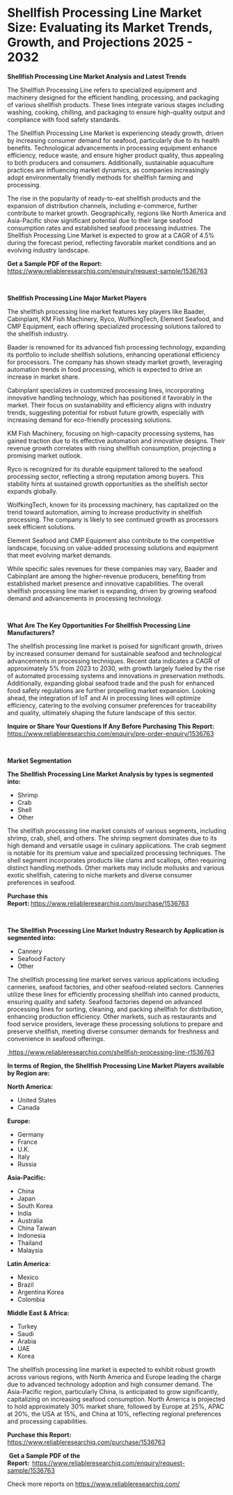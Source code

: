 <p><h1>Shellfish Processing Line Market Size: Evaluating its Market Trends, Growth, and Projections 2025 - 2032</h1></p><p><strong>Shellfish Processing Line Market Analysis and Latest Trends</strong></p>
<p><p>The Shellfish Processing Line refers to specialized equipment and machinery designed for the efficient handling, processing, and packaging of various shellfish products. These lines integrate various stages including washing, cooking, chilling, and packaging to ensure high-quality output and compliance with food safety standards.</p><p>The Shellfish Processing Line Market is experiencing steady growth, driven by increasing consumer demand for seafood, particularly due to its health benefits. Technological advancements in processing equipment enhance efficiency, reduce waste, and ensure higher product quality, thus appealing to both producers and consumers. Additionally, sustainable aquaculture practices are influencing market dynamics, as companies increasingly adopt environmentally friendly methods for shellfish farming and processing.</p><p>The rise in the popularity of ready-to-eat shellfish products and the expansion of distribution channels, including e-commerce, further contribute to market growth. Geographically, regions like North America and Asia-Pacific show significant potential due to their large seafood consumption rates and established seafood processing industries. The Shellfish Processing Line Market is expected to grow at a CAGR of 4.5% during the forecast period, reflecting favorable market conditions and an evolving industry landscape.</p></p>
<p><strong>Get a Sample PDF of the Report:&nbsp;</strong> <a href="https://www.reliableresearchiq.com/enquiry/request-sample/1536763?utm_campaign=1674&utm_medium=2&utm_source=Github&utm_content=ia&utm_term=27022025&utm_id=shellfish-processing-line">https://www.reliableresearchiq.com/enquiry/request-sample/1536763</a></p>
<p>&nbsp;</p>
<p><strong>Shellfish Processing Line Major Market Players</strong></p>
<p><p>The shellfish processing line market features key players like Baader, Cabinplant, KM Fish Machinery, Ryco, WolfkingTech, Element Seafood, and CMP Equipment, each offering specialized processing solutions tailored to the shellfish industry. </p><p>Baader is renowned for its advanced fish processing technology, expanding its portfolio to include shellfish solutions, enhancing operational efficiency for processors. The company has shown steady market growth, leveraging automation trends in food processing, which is expected to drive an increase in market share.</p><p>Cabinplant specializes in customized processing lines, incorporating innovative handling technology, which has positioned it favorably in the market. Their focus on sustainability and efficiency aligns with industry trends, suggesting potential for robust future growth, especially with increasing demand for eco-friendly processing solutions.</p><p>KM Fish Machinery, focusing on high-capacity processing systems, has gained traction due to its effective automation and innovative designs. Their revenue growth correlates with rising shellfish consumption, projecting a promising market outlook.</p><p>Ryco is recognized for its durable equipment tailored to the seafood processing sector, reflecting a strong reputation among buyers. This stability hints at sustained growth opportunities as the shellfish sector expands globally.</p><p>WolfkingTech, known for its processing machinery, has capitalized on the trend toward automation, aiming to increase productivity in shellfish processing. The company is likely to see continued growth as processors seek efficient solutions.</p><p>Element Seafood and CMP Equipment also contribute to the competitive landscape, focusing on value-added processing solutions and equipment that meet evolving market demands. </p><p>While specific sales revenues for these companies may vary, Baader and Cabinplant are among the higher-revenue producers, benefiting from established market presence and innovative capabilities. The overall shellfish processing line market is expanding, driven by growing seafood demand and advancements in processing technology.</p></p>
<p>&nbsp;</p>
<p><strong>What Are The Key Opportunities For Shellfish Processing Line Manufacturers?</strong></p>
<p><p>The shellfish processing line market is poised for significant growth, driven by increased consumer demand for sustainable seafood and technological advancements in processing techniques. Recent data indicates a CAGR of approximately 5% from 2023 to 2030, with growth largely fueled by the rise of automated processing systems and innovations in preservation methods. Additionally, expanding global seafood trade and the push for enhanced food safety regulations are further propelling market expansion. Looking ahead, the integration of IoT and AI in processing lines will optimize efficiency, catering to the evolving consumer preferences for traceability and quality, ultimately shaping the future landscape of this sector.</p></p>
<p><strong>Inquire or Share Your Questions If Any Before Purchasing This Report:</strong> <a href="https://www.reliableresearchiq.com/enquiry/pre-order-enquiry/1536763?utm_campaign=1674&utm_medium=2&utm_source=Github&utm_content=ia&utm_term=27022025&utm_id=shellfish-processing-line">https://www.reliableresearchiq.com/enquiry/pre-order-enquiry/1536763</a></p>
<p>&nbsp;</p>
<p><strong>Market Segmentation</strong></p>
<p><strong>The Shellfish Processing Line Market Analysis by types is segmented into:</strong></p>
<p><ul><li>Shrimp</li><li>Crab</li><li>Shell</li><li>Other</li></ul></p>
<p><p>The shellfish processing line market consists of various segments, including shrimp, crab, shell, and others. The shrimp segment dominates due to its high demand and versatile usage in culinary applications. The crab segment is notable for its premium value and specialized processing techniques. The shell segment incorporates products like clams and scallops, often requiring distinct handling methods. Other markets may include mollusks and various exotic shellfish, catering to niche markets and diverse consumer preferences in seafood.</p></p>
<p><strong>Purchase this Report:&nbsp;</strong><a href="https://www.reliableresearchiq.com/purchase/1536763?utm_campaign=1674&utm_medium=2&utm_source=Github&utm_content=ia&utm_term=27022025&utm_id=shellfish-processing-line">https://www.reliableresearchiq.com/purchase/1536763</a></p>
<p>&nbsp;</p>
<p><strong>The Shellfish Processing Line Market Industry Research by Application is segmented into:</strong></p>
<p><ul><li>Cannery</li><li>Seafood Factory</li><li>Other</li></ul></p>
<p><p>The shellfish processing line market serves various applications including canneries, seafood factories, and other seafood-related sectors. Canneries utilize these lines for efficiently processing shellfish into canned products, ensuring quality and safety. Seafood factories depend on advanced processing lines for sorting, cleaning, and packing shellfish for distribution, enhancing production efficiency. Other markets, such as restaurants and food service providers, leverage these processing solutions to prepare and preserve shellfish, meeting diverse consumer demands for freshness and convenience in seafood offerings.</p></p>
<p><a href="https://www.reliableresearchiq.com/shellfish-processing-line-r1536763?utm_campaign=1674&utm_medium=2&utm_source=Github&utm_content=ia&utm_term=27022025&utm_id=shellfish-processing-line">&nbsp;https://www.reliableresearchiq.com/shellfish-processing-line-r1536763</a></p>
<p><strong>In terms of Region, the Shellfish Processing Line Market Players available by Region are:</strong></p>
<p>
    <p> <strong> North America: </strong>
        <ul>
            <li>United States</li>
            <li>Canada</li>
        </ul>
        </p> 
    <p> <strong> Europe: </strong>
        <ul>
            <li>Germany</li>
            <li>France</li>
            <li>U.K.</li>
            <li>Italy</li>
            <li>Russia</li>
        </ul>
        </p> 
    <p> <strong> Asia-Pacific: </strong>
        <ul>
            <li>China</li>
            <li>Japan</li>
            <li>South Korea</li>
            <li>India</li>
            <li>Australia</li>
            <li>China Taiwan</li>
            <li>Indonesia</li>
            <li>Thailand</li>
            <li>Malaysia</li>
        </ul>
        </p> 
    <p> <strong> Latin America: </strong>
        <ul>
            <li>Mexico</li>
            <li>Brazil</li>
            <li>Argentina Korea</li>
            <li>Colombia</li>
        </ul>
        </p> 
    <p> <strong> Middle East & Africa: </strong>
        <ul>
            <li>Turkey</li>
            <li>Saudi</li>
            <li>Arabia</li>
            <li>UAE</li>
            <li>Korea</li>
        </ul>
    </p>
    </p>
<p><p>The shellfish processing line market is expected to exhibit robust growth across various regions, with North America and Europe leading the charge due to advanced technology adoption and high consumer demand. The Asia-Pacific region, particularly China, is anticipated to grow significantly, capitalizing on increasing seafood consumption. North America is projected to hold approximately 30% market share, followed by Europe at 25%, APAC at 20%, the USA at 15%, and China at 10%, reflecting regional preferences and processing capabilities.</p></p>
<p><strong>Purchase this Report: </strong><a href="https://www.reliableresearchiq.com/purchase/1536763?utm_campaign=1674&utm_medium=2&utm_source=Github&utm_content=ia&utm_term=27022025&utm_id=shellfish-processing-line">https://www.reliableresearchiq.com/purchase/1536763</a></p>
<p>&nbsp;<strong>Get a Sample PDF of the Report:&nbsp;&nbsp;</strong><a href="https://www.reliableresearchiq.com/enquiry/request-sample/1536763?utm_campaign=1674&utm_medium=2&utm_source=Github&utm_content=ia&utm_term=27022025&utm_id=shellfish-processing-line">https://www.reliableresearchiq.com/enquiry/request-sample/1536763</a></p>
<p><strong></strong></p>
<p>Check more reports on <a href="https://www.reliableresearchiq.com/?utm_campaign=1674&utm_medium=2&utm_source=Github&utm_content=ia&utm_term=27022025&utm_id=shellfish-processing-line">https://www.reliableresearchiq.com/</a></p>